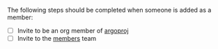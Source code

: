 The following steps should be completed when someone is added as a member:

- [ ] Invite to be an org member of [argoproj](https://github.com/orgs/argoproj/people)
- [ ] Invite to the [members](https://github.com/orgs/argoproj/teams/members) team
